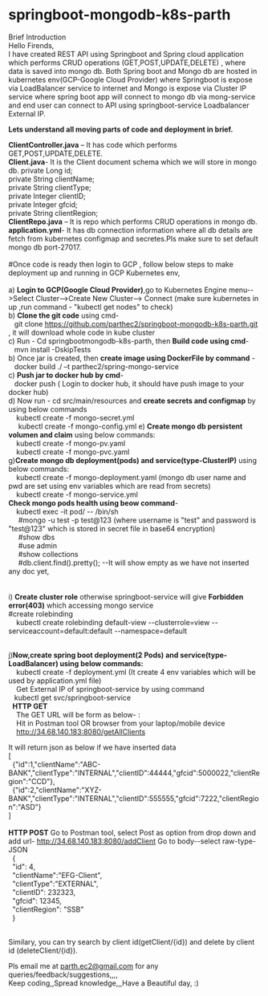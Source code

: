 # springboot-mongodb-k8s-parth
Brief Introduction</br>
Hello Firends,</br>
I have created REST API using Springboot and Spring cloud application which performs CRUD operations (GET,POST,UPDATE,DELETE) , where data is saved into mongo db.
Both Spring boot and Mongo db are hosted in kubernetes env(GCP-Google Cloud Provider) where Springboot is expose via LoadBalancer service to internet and Mongo is expose via Cluster IP service where spring boot app will connect to mongo db via mong-service and end user can connect to API using springboot-service Loadbalancer External IP.</br>

**Lets understand all moving parts of code and deployment in brief.**</br>

**ClientController.java** – It has code which performs GET,POST,UPDATE,DELETE. </br>
**Client.java**- It is the Client document schema which we will store in mongo db.
private Long id; </br>
private String clientName;</br>
private String clientType;</br>
private Integer clientID;</br>
private Integer gfcid;</br>
private String clientRegion;</br>
**ClientRepo.java** – It is repo which performs CRUD operations in mongo db.</br>
**application.yml**- It has db connection information where all db details are fetch from kubernetes configmap and secretes.Pls make sure to set default mongo db port-27017.</br> </br>
#Once code is ready then login to GCP , follow below steps to make deployment up and running in GCP Kubernetes env,</br></br>
a) **Login to GCP(Google Cloud Provider)**,go to Kubernetes Engine menu-->Select Cluster-->Create New Cluster--> Connect (make sure kubernetes in up ,run command - "kubectl get nodes" to check)</br>
b) **Clone the git code** using cmd-</br>&nbsp;&nbsp; git clone https://github.com/parthec2/springboot-mongodb-k8s-parth.git  , it will download whole code in kube cluster</br>
c) Run - Cd springbootmongodb-k8s-parth, then **Build code using cmd**-</br>&nbsp;&nbsp;  mvn install -DskipTests </br>
b) Once jar is created, then **create image using DockerFile by command** -</br>&nbsp;&nbsp; docker build ./ –t parthec2/spring-mongo-service</br>
c) **Push jar to docker hub by cmd**-</br>&nbsp;&nbsp; docker push ( Login to docker hub, it should have push image to your docker hub)</br>
d) Now run - cd src/main/resources and  **create secrets and configmap** by using below commands
  </br>&nbsp;&nbsp;&nbsp; kubectl create -f mongo-secret.yml
  </br>&nbsp;&nbsp;&nbsp;&nbsp; kubectl create -f mongo-config.yml
e) **Create mongo db persistent volumen and claim** using below commands:
  </br>&nbsp;&nbsp;&nbsp; kubectl create -f mongo-pv.yaml
  </br>&nbsp;&nbsp;&nbsp; kubectl create -f mongo-pvc.yaml
  </br>
g)**Create mongo db deployment(pods) and service(type-ClusterIP)** using below commands:
  </br>&nbsp;&nbsp;&nbsp; kubectl create -f mongo-deployment.yaml (mongo db user name and pwd are set using env variables which are read from secrets)
  </br>&nbsp;&nbsp;&nbsp; kubectl create -f mongo-service.yml
  </br>
  **Check mongo pods health using beow command**- 
  </br>&nbsp;&nbsp;&nbsp; kubectl exec -it pod/<mongo-pod-name> -- /bin/sh 
  </br>&nbsp;&nbsp;&nbsp;&nbsp; #mongo -u test -p test@123  (where username is "test" and password is "test@123" which is stored in secret file in base64 encryption)
  </br>&nbsp;&nbsp;&nbsp;&nbsp; #show dbs
  </br>&nbsp;&nbsp;&nbsp;&nbsp; #use admin
  </br>&nbsp;&nbsp;&nbsp;&nbsp; #show collections
  </br>&nbsp;&nbsp;&nbsp;&nbsp; #db.client.find().pretty(); --It will show empty as we have not inserted any doc yet,
  </br></br>  
i) **Create cluster role** otherwise springboot-service will give **Forbidden error(403)** which accessing mongo service</br>
#create rolebinding 
</br>&nbsp;&nbsp;&nbsp; kubectl create rolebinding default-view --clusterrole=view --serviceaccount=default:default --namespace=default</br></br>

j)**Now,create spring boot deployment(2 Pods) and service(type-LoadBalancer) using below commands:**
  </br>&nbsp;&nbsp;&nbsp; kubectl create -f deployment.yml (It create 4 env variables which will be used by application.yml file)
  </br>&nbsp;&nbsp;&nbsp; Get External IP of springboot-service by using command
  </br>&nbsp;&nbsp;&nbsp;kubectl get svc/springboot-service
  </br>&nbsp;
  **HTTP GET**</br>&nbsp;&nbsp;&nbsp;
  The GET URL will be form as below- :</br>&nbsp;&nbsp;&nbsp;
  Hit  in Postman tool OR browser from your laptop/mobile device</br>&nbsp;&nbsp;&nbsp;
  http://34.68.140.183:8080/getAllClients
  
  It will return json as below if we have inserted data 
  </br>
  [
  </br>&nbsp;
    {"id":1,"clientName":"ABC-BANK","clientType":"INTERNAL","clientID":44444,"gfcid":5000022,"clientRegion":"CCD"},
    </br>&nbsp;
    {"id":2,"clientName":"XYZ-BANK","clientType":"INTERNAL","clientID":555555,"gfcid":7222,"clientRegion":"ASD"} </br>
  ]
  </br>&nbsp;&nbsp;&nbsp;  
 **HTTP POST**
 Go to Postman tool, select Post as option from drop down and add url- http://34.68.140.183:8080/addClient
 Go to body--select raw-type-JSON
</br>&nbsp;
{</br>&nbsp;
    "id": 4,</br>&nbsp;
    "clientName":"EFG-Client",</br>&nbsp;
    "clientType":"EXTERNAL",</br>&nbsp;
    "clientID": 232323,</br>&nbsp;
    "gfcid": 12345,</br>&nbsp;
    "clientRegion": "SSB"</br>&nbsp;
}</br>&nbsp;

Similary, you can try search by client id(getClient/{id}) and delete by client id (deleteClient/{id}).

Pls email me at parth.ec2@gmail.com for any queries/feedback/suggestions,,,,</br>
Keep coding,,Spread knowledge,,,Have a Beautiful day, :)


